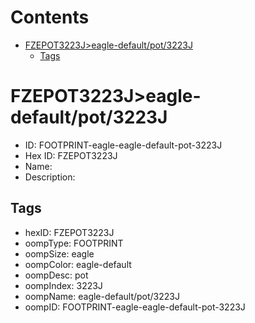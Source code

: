 



Contents
========

* [FZEPOT3223J>eagle-default/pot/3223J](#fzepot3223jeagle-defaultpot3223j)
	* [Tags](#tags)

# FZEPOT3223J>eagle-default/pot/3223J

- ID: FOOTPRINT-eagle-eagle-default-pot-3223J
- Hex ID: FZEPOT3223J
- Name: 
- Description: 

## Tags

- hexID: FZEPOT3223J
- oompType: FOOTPRINT
- oompSize: eagle
- oompColor: eagle-default
- oompDesc: pot
- oompIndex: 3223J
- oompName: eagle-default/pot/3223J
- oompID: FOOTPRINT-eagle-eagle-default-pot-3223J
